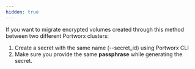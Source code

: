 ```yaml
---
hidden: true
---
```


If you want to migrate encrypted volumes created through this method between two different Portworx clusters:

1. Create a secret with the same name (--secret_id) using Portworx CLI
2. Make sure you provide the same **passphrase** while generating the secret.
